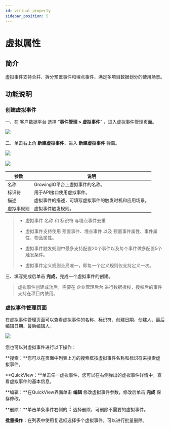 ```yaml
---
id: virtual-property
sidebar_position: 5
---
```


# 虚拟属性

## 简介[](#jian-jie)

虚拟事件支持合并、拆分预置事件和埋点事件，满足多项目数据划分的使用场景。


## 功能说明[](#gong-neng-shuo-ming)

### 创建虚拟事件[](#chuang-jian-xu-ni-shi-jian)

一、在 客户数据平台 选择 “**事件管理 > 虚拟事件**" ，进入虚拟事件管理页面。

![](https://gblobscdn.gitbook.com/assets%2F-M2qbZInaXgdm8kkNosp%2F-MdGhZcKgFVqs99_pO5G%2F-MdGy1_31o_FicAJo4EY%2Fimage.png?alt=media&token=1032be68-3741-43d6-9aad-de9c786afc2c)

二、单击右上角 **新建虚拟事件**、进入 **新建虚拟事件** 弹窗。

![](https://gblobscdn.gitbook.com/assets%2F-M2qbZInaXgdm8kkNosp%2F-MdGhZcKgFVqs99_pO5G%2F-MdGyKdlPwLXuKkP1wIP%2Fimage.png?alt=media&token=430764ca-edbb-4637-9ada-1c955fb33c90)

![](https://gblobscdn.gitbook.com/assets%2F-M2qbZInaXgdm8kkNosp%2F-MdGhZcKgFVqs99_pO5G%2F-MdGyXoYmhaI00texTxl%2Fimage.png?alt=media&token=2a6ad012-22df-405b-ae36-9e24a2c918e4)

| 参数  | 说明  |
| --- | --- |
| 名称  | GrowingIO平台上虚拟事件的名称。 |
| 标识符 | 用于API接口使用虚拟事件。 |
| 描述  | 虚拟事件的描述，可填写虚拟事件的触发时机和应用场景。 |
| 虚拟事规则 | 虚拟事件触发规则。 |

> * 虚拟事件 名称 和 标识符 与埋点事件去重
> 
> * 虚拟事件支持使用 预置事件、埋点事件 以及 预置事件属性、事件属性、物品属性。
> 
> * 虚拟事件触发规则中最多支持配置20个事件以及每个事件做多配置5个触发条件。
> 
> * 虚拟事件定义规则全局唯一，即每一个定义规则仅支持定义一次。

三、填写完成后单击 **完成**，完成一个虚拟事件的创建。

> 虚拟事件创建成功后，需要在 企业管理后台 进行数据授权，授权后的事件支持在项目内使用。


### 虚拟事件管理页面[](#xu-ni-shi-jian-guan-li-ye-mian)

在虚拟事件管理页面可以查看虚拟事件的名称、标识符、创建日期、创建人、最后编辑日期、最后编辑人。

![](https://gblobscdn.gitbook.com/assets%2F-M2qbZInaXgdm8kkNosp%2F-MkW5rUsvP-VWF51ulfh%2F-MkW7JE9U_7jkrWFl-8a%2Fimage.png?alt=media&token=f4e48543-4922-42d1-b37b-c055849ff341)

您也可以对虚拟事件进行以下操作：

**搜索：**您可以在页面中列表上方的搜索框按虚拟事件名称和标识符来搜索虚拟事件。

**QuickView：**单击任一虚拟事件，您可以在右侧弹出的虚拟事件详情中，查看虚拟事件的基本信息。

**编辑：**在QuickView界面单击 **编辑** 修改虚拟事件参数，修改后单击 **完成** 保存修改。

**删除：**单击单条事件右侧的 ![](/img/-Lo08UtW7H58ehFKeZ4g-LsycTyZaItbL8_Wigcx-LsyfkaafJ-8X2utJ9BbE782B9E782B9E782B9.png) 选择删除，可删除不需要的虚拟事件。

**批量操作**：在列表中使用复选框选择多个虚拟事件，可以进行批量删除。
